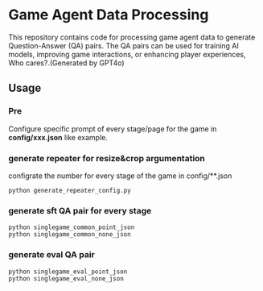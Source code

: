 # Game Agent Data Processing

This repository contains code for processing game agent data to generate Question-Answer (QA) pairs. The QA pairs can be used for training AI models, improving game interactions, or enhancing player experiences, Who cares?.(Generated by GPT4o)

## Usage
### Pre
Configure specific prompt of every stage/page for the game in **config/xxx.json** like example.

### generate repeater for resize&crop argumentation
configrate the number for every stage of the game in config/**.json
```
python generate_repeater_config.py
```

### generate sft QA pair for every stage
```
python singlegame_common_point_json
python singlegame_common_none_json
```

### generate eval QA pair
```
python singlegame_eval_point_json
python singlegame_eval_none_json
```